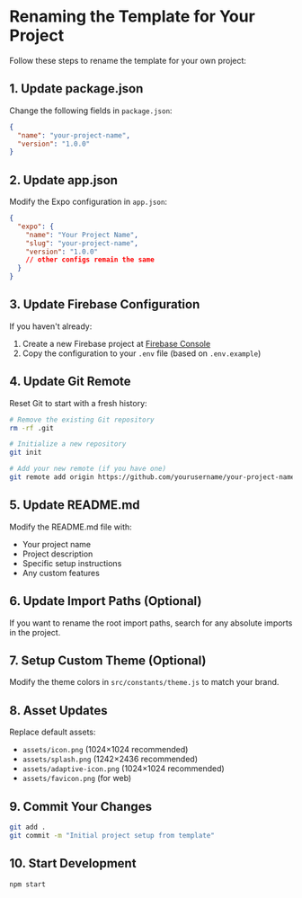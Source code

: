 # Renaming the Template for Your Project

Follow these steps to rename the template for your own project:

## 1. Update package.json

Change the following fields in `package.json`:

```json
{
  "name": "your-project-name",
  "version": "1.0.0"
}
```

## 2. Update app.json

Modify the Expo configuration in `app.json`:

```json
{
  "expo": {
    "name": "Your Project Name",
    "slug": "your-project-name",
    "version": "1.0.0"
    // other configs remain the same
  }
}
```

## 3. Update Firebase Configuration

If you haven't already:
1. Create a new Firebase project at [Firebase Console](https://console.firebase.google.com/)
2. Copy the configuration to your `.env` file (based on `.env.example`)

## 4. Update Git Remote

Reset Git to start with a fresh history:

```bash
# Remove the existing Git repository
rm -rf .git

# Initialize a new repository
git init

# Add your new remote (if you have one)
git remote add origin https://github.com/yourusername/your-project-name.git
```

## 5. Update README.md

Modify the README.md file with:
- Your project name
- Project description
- Specific setup instructions
- Any custom features

## 6. Update Import Paths (Optional)

If you want to rename the root import paths, search for any absolute imports in the project.

## 7. Setup Custom Theme (Optional)

Modify the theme colors in `src/constants/theme.js` to match your brand.

## 8. Asset Updates

Replace default assets:
- `assets/icon.png` (1024×1024 recommended)
- `assets/splash.png` (1242×2436 recommended)
- `assets/adaptive-icon.png` (1024×1024 recommended)
- `assets/favicon.png` (for web)

## 9. Commit Your Changes

```bash
git add .
git commit -m "Initial project setup from template"
```

## 10. Start Development

```bash
npm start
``` 